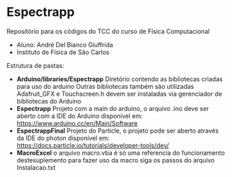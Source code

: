 # Espectrapp
Repositório para os códigos do TCC do curso de Física Computacional 
 - Aluno: André Del Bianco Giuffrida
 - Instituto de Física de São Carlos

Estrutura de pastas:
  - **Arduino/libraries/Espectrapp**
    Diretório contendo as bibliotecas criadas para uso do arduino
    Outras bibliotecas também são utilizadas
    Adafruit_GFX e Touchscreen.h devem ser instaladas via gerenciador de bibliotecas do Arduino
  - **Espectrapp**
    Projeto com a main do arduino, o arquivo .ino deve ser aberto com a IDE do Arduino 
    disponível em: https://www.arduino.cc/en/Main/Software
  - **EspectrappFinal**
    Projeto do Particle, o projeto pode ser aberto através da IDE do photon
     disponível em: https://docs.particle.io/tutorials/developer-tools/dev/
  - **MacroExcel**
    o arquivo macro.vba é só uma referencia do funcionamento destesuplemento
    para fazer uso da macro siga os passos do arquivo Instalacao.txt
